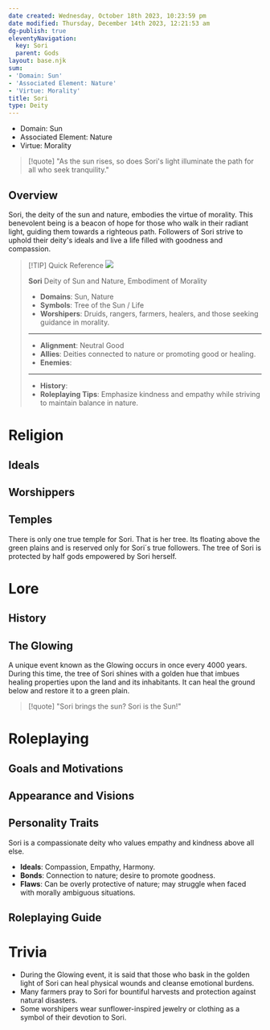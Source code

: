 ```yaml
---
date created: Wednesday, October 18th 2023, 10:23:59 pm
date modified: Thursday, December 14th 2023, 12:21:53 am
dg-publish: true
eleventyNavigation:
  key: Sori
  parent: Gods
layout: base.njk
sum:
- 'Domain: Sun'
- 'Associated Element: Nature'
- 'Virtue: Morality'
title: Sori
type: Deity
---
```


- Domain: Sun
- Associated Element: Nature
- Virtue: Morality 

> [!quote] "As the sun rises, so does Sori's light illuminate the path for all who seek tranquility."

## Overview

Sori, the deity of the sun and nature, embodies the virtue of morality. This benevolent being is a beacon of hope for those who walk in their radiant light, guiding them towards a righteous path. Followers of Sori strive to uphold their deity's ideals and live a life filled with goodness and compassion.

> [!TIP] Quick Reference
> ![](/static/Sori.png)
> 
>  
> **Sori** 
>  Deity of Sun and Nature, Embodiment of Morality
>- **Domains**: Sun, Nature
>- **Symbols**: Tree of the Sun / Life
>- **Worshipers**: Druids, rangers, farmers, healers, and those seeking guidance in morality.
> ____
>- **Alignment**: Neutral Good
>- **Allies**: Deities connected to nature or promoting good or healing.
>- **Enemies**: 
>____
>-  **History**: 
>- **Roleplaying Tips**: Emphasize kindness and empathy while striving to maintain balance in nature.

# Religion
## Ideals

## Worshippers

## Temples

There is only one true temple for Sori. That is her tree. Its floating above the green plains and is reserved only for Sori´s true followers. The tree of Sori is protected by half gods empowered by Sori herself.

# Lore
## History

## The Glowing

A unique event known as the Glowing occurs in once every 4000 years. During this time, the tree of Sori shines with a golden hue that imbues healing properties upon the land and its inhabitants. It can heal the ground below and restore it to a green plain. 

> [!quote] "Sori brings the sun? Sori is the Sun!"

# Roleplaying
## Goals and Motivations

## Appearance and Visions

## Personality Traits

Sori is a compassionate deity who values empathy and kindness above all else. 

- **Ideals**: Compassion, Empathy, Harmony.
- **Bonds**: Connection to nature; desire to promote goodness.
- **Flaws**: Can be overly protective of nature; may struggle when faced with morally ambiguous situations.

## Roleplaying Guide

# Trivia
- During the Glowing event, it is said that those who bask in the golden light of Sori can heal physical wounds and cleanse emotional burdens.
- Many farmers pray to Sori for bountiful harvests and protection against natural disasters.
- Some worshipers wear sunflower-inspired jewelry or clothing as a symbol of their devotion to Sori.